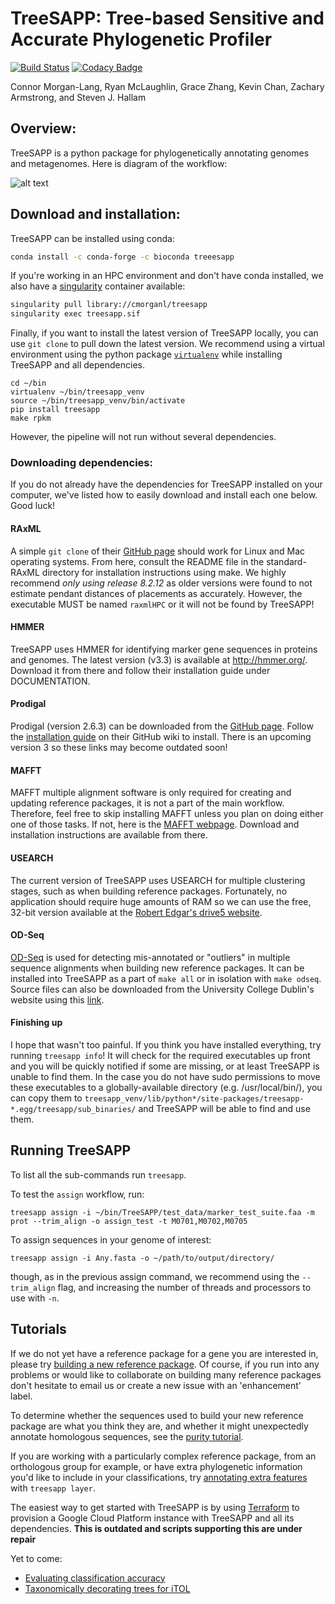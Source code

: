 # TreeSAPP: Tree-based Sensitive and Accurate Phylogenetic Profiler

[![Build Status](https://travis-ci.org/hallamlab/TreeSAPP.svg?branch=master)](https://travis-ci.org/hallamlab/TreeSAPP)
[![Codacy Badge](https://api.codacy.com/project/badge/Grade/1ae0c5b20743430497e1397f6e91839f)](https://www.codacy.com/manual/TreeSAPP/TreeSAPP?utm_source=github.com&amp;utm_medium=referral&amp;utm_content=hallamlab/TreeSAPP&amp;utm_campaign=Badge_Grade)

Connor Morgan-Lang, Ryan McLaughlin, Grace Zhang, Kevin Chan, Zachary Armstrong, and Steven J. Hallam

## Overview:

TreeSAPP is a python package for phylogenetically annotating genomes and metagenomes.
 Here is diagram of the workflow:

![alt text](https://github.com/hallamlab/TreeSAPP/blob/master/dev_utils/pipeline_figure_horizontal.png)

## Download and installation:

TreeSAPP can be installed using conda:

```bash
conda install -c conda-forge -c bioconda treeesapp
```
If you're working in an HPC environment and don't have conda installed, we also have a 
[singularity](https://sylabs.io/guides/3.5/user-guide/) container available:

```bash
singularity pull library://cmorganl/treesapp
singularity exec treesapp.sif
```

Finally, if you want to install the latest version of TreeSAPP locally,
 you can use `git clone` to pull down the latest version.
We recommend using a virtual environment using the python package [`virtualenv`](https://virtualenv.pypa.io/en/latest/) 
while installing TreeSAPP and all dependencies.

```
cd ~/bin
virtualenv ~/bin/treesapp_venv
source ~/bin/treesapp_venv/bin/activate
pip install treesapp
make rpkm
```

However, the pipeline will not run without several dependencies.

### Downloading dependencies:

If you do not already have the dependencies for TreeSAPP installed on your computer,
 we've listed how to easily download and install each one below. Good luck!

#### RAxML
A simple `git clone` of their [GitHub page](https://github.com/stamatak/standard-RAxML) should work
for Linux and Mac operating systems.
From here, consult the README file in the standard-RAxML directory for installation instructions using make. 
We highly recommend *only using release 8.2.12* as older versions were found to not estimate pendant distances of placements as accurately.
However, the executable MUST be named `raxmlHPC` or it will not be found by TreeSAPP!

#### HMMER
TreeSAPP uses HMMER for identifying marker gene sequences in proteins and genomes.
The latest version (v3.3) is available at http://hmmer.org/.
Download it from there and follow their installation guide under DOCUMENTATION.

#### Prodigal
Prodigal (version 2.6.3) can be downloaded from the [GitHub page](https://github.com/hyattpd/Prodigal).
Follow the [installation guide](https://github.com/hyattpd/Prodigal/wiki/installation) on their GitHub wiki to install.
There is an upcoming version 3 so these links may become outdated soon!

#### MAFFT
 MAFFT multiple alignment software is only required for creating and updating reference packages,
 it is not a part of the main workflow. Therefore, feel free to skip installing MAFFT unless you plan on
 doing either one of those tasks. If not, here is the [MAFFT webpage](https://mafft.cbrc.jp/alignment/software/).
 Download and installation instructions are available from there.

#### USEARCH
 The current version of TreeSAPP uses USEARCH for multiple clustering stages,
 such as when building reference packages. Fortunately, no application should require
 huge amounts of RAM so we can use the free, 32-bit version available at the
 [Robert Edgar's drive5 website](https://drive5.com/usearch/download.html).

#### OD-Seq
 [OD-Seq](https://bmcbioinformatics.biomedcentral.com/articles/10.1186/s12859-015-0702-1) 
 is used for detecting mis-annotated or "outliers" in multiple sequence alignments when building new reference packages.
  It can be installed into TreeSAPP as a part of `make all` or in isolation with `make odseq`.
  Source files can also be downloaded from the University College Dublin's website using this
   [link](http://www.bioinf.ucd.ie/download/od-seq.tar.gz).

#### Finishing up
I hope that wasn't too painful. If you think you have installed everything, try running `treesapp info`!
It will check for the required executables up front and you will be
quickly notified if some are missing, or at least TreeSAPP is unable to find them.
In the case you do not have sudo permissions to move these executables to a globally-available directory (e.g. /usr/local/bin/),
you can copy them to `treesapp_venv/lib/python*/site-packages/treesapp-*.egg/treesapp/sub_binaries/` and TreeSAPP will be able to find and use them.

## Running TreeSAPP

To list all the sub-commands run `treesapp`.

To test the `assign` workflow, run:
```
treesapp assign -i ~/bin/TreeSAPP/test_data/marker_test_suite.faa -m prot --trim_align -o assign_test -t M0701,M0702,M0705
```

To assign sequences in your genome of interest:
```
treesapp assign -i Any.fasta -o ~/path/to/output/directory/
```
though, as in the previous assign command, we recommend using the `--trim_align` flag,
 and increasing the number of threads and processors to use with `-n`.


## Tutorials

If we do not yet have a reference package for a gene you are interested in,
please try [building a new reference package](https://github.com/hallamlab/TreeSAPP/blob/master/docs/Marker_package_creation_tutorial.md).
Of course, if you run into any problems or would like to collaborate on building many reference packages
don't hesitate to email us or create a new issue with an 'enhancement' label.

To determine whether the sequences used to build your new reference package are what you think they are,
 and whether it might unexpectedly annotate homologous sequences,
 see the [purity tutorial](https://github.com/hallamlab/TreeSAPP/blob/master/docs/purity_tutorial.md).

If you are working with a particularly complex reference package, from an orthologous group for example, or have extra
 phylogenetic information you'd like to include in your classifications,
 try [annotating extra features](https://github.com/hallamlab/TreeSAPP/blob/master/docs/layering_tutorial.md) with `treesapp layer`.

The easiest way to get started with TreeSAPP is by using [Terraform](https://github.com/hallamlab/TreeSAPP/tree/master/terraform)
 to provision a Google Cloud Platform instance with TreeSAPP and all its dependencies.
 __This is outdated and scripts supporting this are under repair__

Yet to come:
- [Evaluating classification accuracy]()
- [Taxonomically decorating trees for iTOL]()

